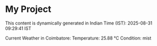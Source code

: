 # My Project

This content is dynamically generated in Indian Time (IST): 2025-08-31 09:29:41 IST


Current Weather in Coimbatore:
Temperature: 25.88 °C
Condition: mist
